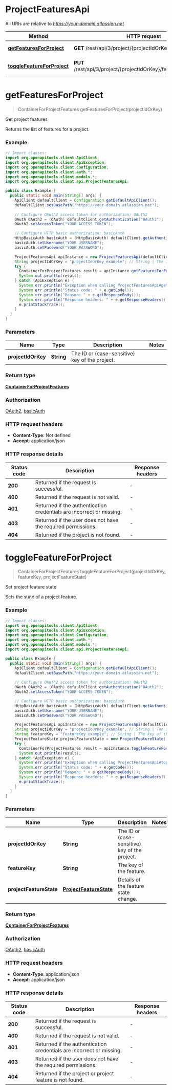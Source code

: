 # ProjectFeaturesApi

All URIs are relative to *https://your-domain.atlassian.net*

| Method | HTTP request | Description |
|------------- | ------------- | -------------|
| [**getFeaturesForProject**](ProjectFeaturesApi.md#getFeaturesForProject) | **GET** /rest/api/3/project/{projectIdOrKey}/features | Get project features |
| [**toggleFeatureForProject**](ProjectFeaturesApi.md#toggleFeatureForProject) | **PUT** /rest/api/3/project/{projectIdOrKey}/features/{featureKey} | Set project feature state |


<a name="getFeaturesForProject"></a>
# **getFeaturesForProject**
> ContainerForProjectFeatures getFeaturesForProject(projectIdOrKey)

Get project features

Returns the list of features for a project.

### Example
```java
// Import classes:
import org.openapitools.client.ApiClient;
import org.openapitools.client.ApiException;
import org.openapitools.client.Configuration;
import org.openapitools.client.auth.*;
import org.openapitools.client.models.*;
import org.openapitools.client.api.ProjectFeaturesApi;

public class Example {
  public static void main(String[] args) {
    ApiClient defaultClient = Configuration.getDefaultApiClient();
    defaultClient.setBasePath("https://your-domain.atlassian.net");
    
    // Configure OAuth2 access token for authorization: OAuth2
    OAuth OAuth2 = (OAuth) defaultClient.getAuthentication("OAuth2");
    OAuth2.setAccessToken("YOUR ACCESS TOKEN");

    // Configure HTTP basic authorization: basicAuth
    HttpBasicAuth basicAuth = (HttpBasicAuth) defaultClient.getAuthentication("basicAuth");
    basicAuth.setUsername("YOUR USERNAME");
    basicAuth.setPassword("YOUR PASSWORD");

    ProjectFeaturesApi apiInstance = new ProjectFeaturesApi(defaultClient);
    String projectIdOrKey = "projectIdOrKey_example"; // String | The ID or (case-sensitive) key of the project.
    try {
      ContainerForProjectFeatures result = apiInstance.getFeaturesForProject(projectIdOrKey);
      System.out.println(result);
    } catch (ApiException e) {
      System.err.println("Exception when calling ProjectFeaturesApi#getFeaturesForProject");
      System.err.println("Status code: " + e.getCode());
      System.err.println("Reason: " + e.getResponseBody());
      System.err.println("Response headers: " + e.getResponseHeaders());
      e.printStackTrace();
    }
  }
}
```

### Parameters

| Name | Type | Description  | Notes |
|------------- | ------------- | ------------- | -------------|
| **projectIdOrKey** | **String**| The ID or (case-sensitive) key of the project. | |

### Return type

[**ContainerForProjectFeatures**](ContainerForProjectFeatures.md)

### Authorization

[OAuth2](../README.md#OAuth2), [basicAuth](../README.md#basicAuth)

### HTTP request headers

 - **Content-Type**: Not defined
 - **Accept**: application/json

### HTTP response details
| Status code | Description | Response headers |
|-------------|-------------|------------------|
| **200** | Returned if the request is successful. |  -  |
| **400** | Returned if the request is not valid. |  -  |
| **401** | Returned if the authentication credentials are incorrect or missing. |  -  |
| **403** | Returned if the user does not have the required permissions. |  -  |
| **404** | Returned if the project is not found. |  -  |

<a name="toggleFeatureForProject"></a>
# **toggleFeatureForProject**
> ContainerForProjectFeatures toggleFeatureForProject(projectIdOrKey, featureKey, projectFeatureState)

Set project feature state

Sets the state of a project feature.

### Example
```java
// Import classes:
import org.openapitools.client.ApiClient;
import org.openapitools.client.ApiException;
import org.openapitools.client.Configuration;
import org.openapitools.client.auth.*;
import org.openapitools.client.models.*;
import org.openapitools.client.api.ProjectFeaturesApi;

public class Example {
  public static void main(String[] args) {
    ApiClient defaultClient = Configuration.getDefaultApiClient();
    defaultClient.setBasePath("https://your-domain.atlassian.net");
    
    // Configure OAuth2 access token for authorization: OAuth2
    OAuth OAuth2 = (OAuth) defaultClient.getAuthentication("OAuth2");
    OAuth2.setAccessToken("YOUR ACCESS TOKEN");

    // Configure HTTP basic authorization: basicAuth
    HttpBasicAuth basicAuth = (HttpBasicAuth) defaultClient.getAuthentication("basicAuth");
    basicAuth.setUsername("YOUR USERNAME");
    basicAuth.setPassword("YOUR PASSWORD");

    ProjectFeaturesApi apiInstance = new ProjectFeaturesApi(defaultClient);
    String projectIdOrKey = "projectIdOrKey_example"; // String | The ID or (case-sensitive) key of the project.
    String featureKey = "featureKey_example"; // String | The key of the feature.
    ProjectFeatureState projectFeatureState = new ProjectFeatureState(); // ProjectFeatureState | Details of the feature state change.
    try {
      ContainerForProjectFeatures result = apiInstance.toggleFeatureForProject(projectIdOrKey, featureKey, projectFeatureState);
      System.out.println(result);
    } catch (ApiException e) {
      System.err.println("Exception when calling ProjectFeaturesApi#toggleFeatureForProject");
      System.err.println("Status code: " + e.getCode());
      System.err.println("Reason: " + e.getResponseBody());
      System.err.println("Response headers: " + e.getResponseHeaders());
      e.printStackTrace();
    }
  }
}
```

### Parameters

| Name | Type | Description  | Notes |
|------------- | ------------- | ------------- | -------------|
| **projectIdOrKey** | **String**| The ID or (case-sensitive) key of the project. | |
| **featureKey** | **String**| The key of the feature. | |
| **projectFeatureState** | [**ProjectFeatureState**](ProjectFeatureState.md)| Details of the feature state change. | |

### Return type

[**ContainerForProjectFeatures**](ContainerForProjectFeatures.md)

### Authorization

[OAuth2](../README.md#OAuth2), [basicAuth](../README.md#basicAuth)

### HTTP request headers

 - **Content-Type**: application/json
 - **Accept**: application/json

### HTTP response details
| Status code | Description | Response headers |
|-------------|-------------|------------------|
| **200** | Returned if the request is successful. |  -  |
| **400** | Returned if the request is not valid. |  -  |
| **401** | Returned if the authentication credentials are incorrect or missing. |  -  |
| **403** | Returned if the user does not have the required permissions. |  -  |
| **404** | Returned if the project or project feature is not found. |  -  |


